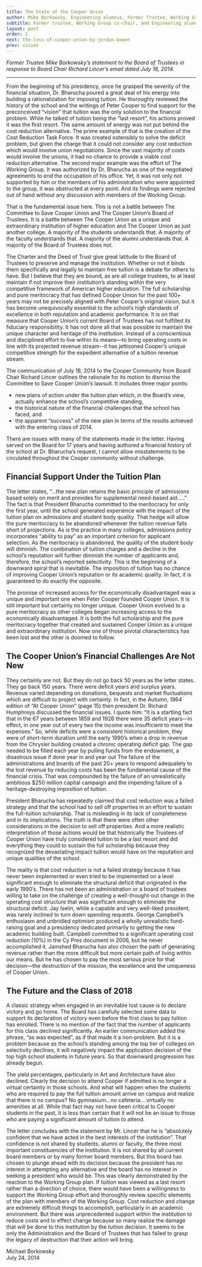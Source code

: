 ```yaml
---
title: The State of the Cooper Union
author: Mike Borkowsky, Engineering alumnus, Former Trustee, Working Group Chair
subtitle: Former trustee, Working Group co-chair, and Engineering alumnus Mike Borkowsky debunks myths propogated by Board Chair Richard Lincer.
layout: post
order: 1
next: the-loss-of-cooper-union-by-jordan-bowen
prev: vision
---
```

_Former Trustee Mike Borkowsky’s statement to the Board of Trustees in response to Board Chair Richard Lincer’s email dated July 18, 2014._

---

From the beginning of his presidency, once he grasped the severity of the financial situation, Dr. Bharucha poured a great deal of his energy into building a rationalization for imposing tuition. He thoroughly reviewed the history of the school and the writings of Peter Cooper to find support for the preconceived “vision” that tuition was the only solution to the financial problem. While he talked of tuition being the “last resort”, his actions proved it was the first resort. The same amount of energy was not put behind the cost reduction alternative. The prime example of that is the creation of the Cost Reduction Task Force. It was created ostensibly to solve the deficit problem, but given the charge that it could not consider any cost reduction which would involve union negotiations. Since the vast majority of costs would involve the unions, it had no chance to provide a viable cost reduction alternative. The second major example was the effort of The Working Group. It was authorized by Dr. Bharucha as one of the negotiated agreements to end the occupation of his office. Yet, it was not only not supported by him or the members of his administration who were appointed to the group, it was obstructed at every point. And its findings were rejected out of hand without any discussion with members of the Working Group.

That is the fundamental issue here. This is not a battle between The Committee to Save Cooper Union and The Cooper Union’s Board of Trustees. It is a battle between The Cooper Union as a unique and extraordinary institution of higher education and The Cooper Union as just another college. A majority of the students understands that. A majority of the faculty understands that. A majority of the alumni understands that. A majority of the Board of Trustees does not.

The Charter and the Deed of Trust give great latitude to the Board of Trustees to preserve and manage the institution. Whether or not it binds them specifically and legally to maintain free tuition is a debate for others to have. But I believe that they are bound, as are all college trustees, to at least maintain if not improve their institution’s standing within the very competitive framework of American higher education. The full scholarship and pure meritocracy that has defined Cooper Union for the past 100+ years may not be precisely aligned with Peter Cooper’s original vision, but it has become unequivocally essential to the school’s high standards of excellence in both reputation and academic performance. It is on that measure that Cooper Union’s current Board of Trustees has not fulfilled its fiduciary responsibility. It has not done all that was possible to maintain the unique character and heritage of the institution. Instead of a conscientious and disciplined effort to live within its means—to bring operating costs in line with its projected revenue stream--it has jettisoned Cooper’s unique competitive strength for the expedient alternative of a tuition revenue stream.

The communication of July 18, 2014 to the Cooper Community from Board Chair Richard Lincer outlines the rationale for its motion to dismiss the Committee to Save Cooper Union’s lawsuit. It includes three major points:

- new plans of action under the tuition plan which, in the Board’s view, actually enhance the school’s competitive standing,
- the historical nature of the financial challenges that the school has faced, and
- the apparent “success” of the new plan in terms of the results achieved with the entering class of 2014.

There are issues with many of the statements made in the letter. Having served on the Board for 17 years and having authored a financial history of the school at Dr. Bharucha’s request, I cannot allow misstatements to be circulated throughout the Cooper community without challenge.

## Financial Support Under the Tuition Plan

The letter states, “…the new plan retains the basic principle of admissions based solely on merit and provides for supplemental need-based aid…..” The fact is that President Bharucha committed to the meritocracy for only the first year, until the school generated experience with the impact of the tuition plan on admissions and student body quality. That hedge will allow the pure meritocracy to be abandoned whenever the tuition revenue falls short of projections. As is the practice in many colleges, admissions policy incorporates “ability to pay” as an important criterion for applicant selection. As the meritocracy is abandoned, the quality of the student body will diminish. The combination of tuition charges and a decline in the school’s reputation will further diminish the number of applicants and, therefore, the school’s reported selectivity. This is the beginning of a downward spiral that is inevitable. The imposition of tuition has no chance of improving Cooper Union’s reputation or its academic quality. In fact, it is guaranteed to do exactly the opposite.

The promise of increased access for the economically disadvantaged was a unique and important one when Peter Cooper founded Cooper Union. It is still important but certainly no longer unique. Cooper Union evolved to a pure meritocracy as other colleges began increasing access to the economically disadvantaged. It is both the full scholarship and the pure meritocracy together that created and sustained Cooper Union as a unique and extraordinary institution. Now one of those pivotal characteristics has been lost and the other is doomed to follow.

## The Cooper Union’s Financial Challenges Are Not New

They certainly are not. But they do not go back 50 years as the letter states. They go back 150 years. There were deficit years and surplus years. Revenue varied depending on donations, bequests and market fluctuations which are difficult to project with certainty. In fact, in the Autumn, 1964 edition of “At Cooper Union” (page 15) then president Dr. Richard Humphreys discussed the financial issues. I quote him: “It is a startling fact that in the 67 years between 1859 and 1926 there were 35 deficit years—in effect, in one year out of every two the income was insufficient to meet the expenses.” So, while deficits were a consistent historical problem, they were of short-term duration until the early 1990’s when a drop in revenue from the Chrysler building created a chronic operating deficit gap. The gap needed to be filled each year by pulling funds from the endowment, a disastrous issue if done year in and year out The failure of the administrations and boards of the past 20+ years to respond adequately to the lost revenue by reducing costs has been the fundamental cause of the financial crisis. That was compounded by the failure of an unrealistically ambitious $250 million capital campaign and the impending failure of a heritage-destroying imposition of tuition.

President Bharucha has repeatedly claimed that cost reduction was a failed strategy and that the school had to sell off properties in an effort to sustain the full-tuition scholarship. That is misleading in its lack of completeness and in its implications. The truth is that there were often other considerations in the decision to sell off properties. And a more realistic interpretation of those actions would be that historically the Trustees of Cooper Union have truly considered tuition to be a last resort and did everything they could to sustain the full scholarship because they recognized the devastating impact tuition would have on the reputation and unique qualities of the school.

The reality is that cost reduction is not a failed strategy because it has never been implemented or even tried to be implemented on a level significant enough to eliminate the structural deficit that originated in the early 1990’s. There has not been an administration or a board of trustees willing to take on the challenge of creating a well-thought-out change in the operating cost structure that was significant enough to eliminate the structural deficit. Jay Iselin, while a capable and very well-liked president, was rarely inclined to turn down spending requests. George Campbell’s enthusiasm and unbridled optimism produced a wholly unrealistic fund-raising goal and a presidency dedicated primarily to getting the new academic building built. Campbell committed to a significant operating cost reduction (10%) in the Cy Pres document in 2006, but he never accomplished it. Jamshed Bharucha has also chosen the path of generating revenue rather than the more difficult but more certain path of living within our means. But he has chosen to pay the most serious price for that decision—the destruction of the mission, the excellence and the uniqueness of Cooper Union.

## The Future and the Class of 2018

A classic strategy when engaged in an inevitable lost cause is to declare victory and go home. The Board has carefully selected some data to support its declaration of victory even before the first class to pay tuition has enrolled. There is no mention of the fact that the number of applicants for this class declined significantly. An earlier communication added the phrase, “as was expected”, as if that made it a non-problem. But it is a problem because as the school’s standing among the top tier of colleges on selectivity declines, it will negatively impact the application decision of the top high school students in future years. So that downward progression has already begun.

The yield percentages, particularly in Art and Architecture have also declined. Clearly the decision to attend Cooper if admitted is no longer a virtual certainty in those schools. And what will happen when the students who are required to pay the full tuition amount arrive on campus and realize that there is no campus? No gymnasium…no cafeteria….virtually no amenities at all. While that fact may not have been critical to Cooper students in the past, it is less than certain that it will not be an issue to those who are paying a significant amount of tuition to attend.

The letter concludes with the statement by Mr. Lincer that he is “absolutely confident that we have acted in the best interests of the institution”. That confidence is not shared by students, alumni or faculty, the three most important constituencies of the institution. It is not shared by all current board members or by many former board members. But this board has chosen to plunge ahead with its decision because the president has no interest in attempting any alternative and the board has no interest in seeking a president who would be. This was clearly demonstrated by the reaction to the Working Group plan. If tuition was viewed as a last resort rather than a direction of choice, there would have been a willingness to support the Working Group effort and thoroughly review specific elements of the plan with members of the Working Group. Cost reduction and change are extremely difficult things to accomplish, particularly in an academic environment. But there was unprecedented support within the institution to reduce costs and to effect change because so many realize the damage that will be done to this institution by the tuition decision. It seems to be only the Administration and the Board of Trustees that has failed to grasp the legacy of destruction that their action will bring.

Michael Borkowsky  
July 24, 2014